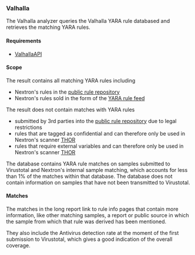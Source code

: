 ### Valhalla

The Valhalla analyzer queries the Valhalla YARA rule databased and retrieves the matching YARA rules.

#### Requirements

- [ValhallaAPI](https://github.com/NextronSystems/valhallaAPI)

#### Scope

The result contains all matching YARA rules including

- Nextron's rules in the [public rule repository](https://github.com/Neo23x0/signature-base/)
- Nextron's rules sold in the form of the [YARA rule feed](https://www.nextron-systems.com/valhalla/)

The result does not contain matches with YARA rules

- submitted by 3rd parties into the [public rule repository](https://github.com/Neo23x0/signature-base/) due to legal restrictions
- rules that are tagged as confidential and can therefore only be used in Nextron's scanner [THOR](https://www.nextron-systems.com/thor/)
- rules that require external variables and can therefore only be used in Nextron's scanner [THOR](https://www.nextron-systems.com/thor/)

The database contains YARA rule matches on samples submitted to Virustotal and Nextron's internal sample matching, which accounts for less than 1% of the matches within that database. The database does not contain information on samples that have not been transmitted to Virustotal.

#### Matches

The matches in the long report link to rule info pages that contain more information, like other matching samples, a report or public source in which the sample from which that rule was derived has been mentioned.

They also include the Antivirus detection rate at the moment of the first submission to Virustotal, which gives a good indication of the overall coverage.
